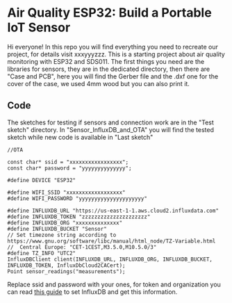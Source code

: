 # Air Quality ESP32: Build a Portable IoT Sensor
Hi everyone! In this repo you will find everything you need to recreate our project, for details visit xxxyyyzzz. This is a starting project about air quality monitoring with ESP32 and SDS011.
The first things you need are the libraries for sensors, they are in the dedicated directory, then there are "Case and PCB", here you will find the Gerber file and the .dxf one for the cover of the case, we used 4mm wood but you can also print it.
## Code
The sketches for testing if sensors and connection work are in the "Test sketch" directory. 
In "Sensor_InfluxDB_and_OTA" you will find the tested sketch while new code is available in "Last sketch"

```
//OTA

const char* ssid = "xxxxxxxxxxxxxxxxx";
const char* password = "yyyyyyyyyyyyyy";

#define DEVICE "ESP32"

#define WIFI_SSID "xxxxxxxxxxxxxxxxxx"
#define WIFI_PASSWORD "yyyyyyyyyyyyyyyyyyyyy"

#define INFLUXDB_URL "https://us-east-1-1.aws.cloud2.influxdata.com"
#define INFLUXDB_TOKEN "zzzzzzzzzzzzzzzzzzzzz"
#define INFLUXDB_ORG "xxxxxxxxxxxxxx"
#define INFLUXDB_BUCKET "Sensor"
// Set timezone string according to https://www.gnu.org/software/libc/manual/html_node/TZ-Variable.html
//  Central Europe: "CET-1CEST,M3.5.0,M10.5.0/3"
#define TZ_INFO "UTC2"
InfluxDBClient client(INFLUXDB_URL, INFLUXDB_ORG, INFLUXDB_BUCKET, INFLUXDB_TOKEN, InfluxDbCloud2CACert);
Point sensor_readings("measurements");
```
Replace ssid and password with your ones, for token and organization you can read [this guide](https://randomnerdtutorials.com/esp32-influxdb/) to set InfluxDB and get this information.
